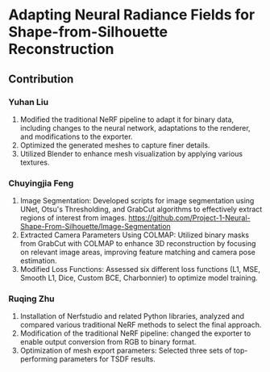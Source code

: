# Adapting Neural Radiance Fields for Shape-from-Silhouette Reconstruction
## Contribution
### Yuhan Liu
1. Modified the traditional NeRF pipeline to adapt it for binary data, including changes to the neural network, adaptations to the renderer, and modifications to the exporter.
2. Optimized the generated meshes to capture finer details.
3. Utilized Blender to enhance mesh visualization by applying various textures.

### Chuyingjia Feng
1. Image Segmentation: Developed scripts for image segmentation using UNet, Otsu's Thresholding, and GrabCut algorithms to effectively extract regions of interest from images. https://github.com/Project-1-Neural-Shape-From-Silhouette/Image-Segmentation
2. Extracted Camera Parameters Using COLMAP: Utilized binary masks from GrabCut with COLMAP to enhance 3D reconstruction by focusing on relevant image areas, improving feature matching and camera pose estimation.
3. Modified Loss Functions: Assessed six different loss functions (L1, MSE, Smooth L1, Dice, Custom BCE, Charbonnier) to optimize model training.
   
### Ruqing Zhu
1. Installation of Nerfstudio and related Python libraries, analyzed and compared various traditional NeRF methods to select the final approach.
2. Modification of the traditional NeRF pipeline: changed the exporter to enable output conversion from RGB to binary format.
3. Optimization of mesh export parameters: Selected three sets of top-performing parameters for TSDF results.

